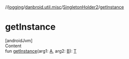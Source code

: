 //[logging](../../../index.md)/[danbroid.util.misc](../index.md)/[SingletonHolder2](index.md)/[getInstance](get-instance.md)



# getInstance  
[androidJvm]  
Content  
fun [getInstance](get-instance.md)(arg1: [A](index.md), arg2: [B](index.md)): [T](index.md)  



